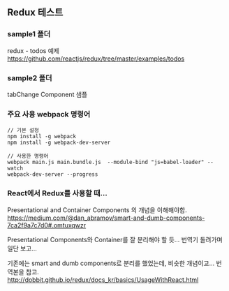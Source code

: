 ## Redux 테스트

### sample1 폴더

redux - todos 예제
https://github.com/reactjs/redux/tree/master/examples/todos

### sample2 폴더

tabChange Component 샘플

### 주요 사용 webpack 명령어

```
// 기본 설정
npm install -g webpack
npm install -g webpack-dev-server

// 사용한 명령어
webpack main.js main.bundle.js  --module-bind "js=babel-loader" --watch
webpack-dev-server --progress
```

### React에서 Redux를 사용할 때...

Presentational and Container Components 의 개념을 이해해야함.
https://medium.com/@dan_abramov/smart-and-dumb-components-7ca2f9a7c7d0#.omtuxqwzr

Presentational Components와 Container를 잘 분리해야 할 듯... 번역기 돌려가며 일단 보고...

기존에는 smart and dumb components로 분리를 했었는데, 비슷한 개념이고... 번역본을 참고.
http://dobbit.github.io/redux/docs_kr/basics/UsageWithReact.html



